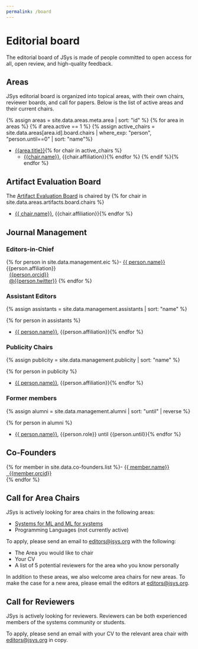 ```yaml
---
permalink: /board
---
```


# Editorial board

The editorial board of JSys is made of people committed to open access for all, open review, and high-quality feedback.

## Areas

JSys editorial board is organized into topical areas, with their own chairs, reviewer boards, and call for papers. Below is the list of active areas and their current chairs.

<!-- I tried compacting with <summary> but it is not supported by Jekyll by default. Here is how it can be done if we really want it.:
http://movb.de/jekyll-details-support.html -->

<!-- Loop through all areas -->
{% assign areas = site.data.areas.meta.area | sort: "id" %}
{% for area in areas %}
{% if area.active == 1 %}
{% assign active_chairs = site.data.areas[area.id].board.chairs | where_exp: "person", "person.until==0" | sort: "name"%}
- [{{area.title}}](/cfp_{{area.id}}/){% for chair in active_chairs %}
  - [{{chair.name}}]({{chair.webpage}}), {{chair.affiliation}}{% endfor %}
{% endif %}{% endfor %}<!-- Loop through all areas -->

## Artifact Evaluation Board

The [Artifact Evaluation Board](/cfp_artifacts/) is chaired by
{% for chair in site.data.areas.artifacts.board.chairs %}
  - [{{ chair.name}}]({{chair.webpage}}), {{chair.affiliation}}{% endfor %}

## Journal Management

### Editors-in-Chief

{% for person in site.data.management.eic %}- [{{ person.name}}]({{person.webpage}})  
    {{person.affiliation}}  
    <i class="fab fa-orcid"></i>   &nbsp; [{{person.orcid}}](https://orcid.org/{{person.orcid}})  
    <i class="fab fa-twitter"></i> &nbsp; [@{{person.twitter}}](https://twitter.com/{{person.twitter}})
{% endfor %}

### Assistant Editors

{% assign assistants = site.data.management.assistants | sort: "name" %}

{% for person in assistants %}
- [{{ person.name}}]({{person.webpage}}), {{person.affiliation}}{% endfor %}

### Publicity Chairs

{% assign publicity = site.data.management.publicity | sort: "name" %}

{% for person in publicity %}
- [{{ person.name}}]({{person.webpage}}), {{person.affiliation}}{% endfor %}

### Former members

{% assign alumni = site.data.management.alumni | sort: "until" | reverse %}

{% for person in alumni %}
- [{{ person.name}}]({{person.webpage}}), {{person.role}} until {{person.until}}{% endfor %}

## Co-Founders

{% for member in site.data.co-founders.list %}- [{{ member.name}}]({{member.webpage}})  
    [<i class="fab fa-orcid"></i>   &nbsp; {{member.orcid}}](https://orcid.org/{{member.orcid}})  
{% endfor %}

## Call for Area Chairs

JSys is actively looking for area chairs in the following areas:
- [Systems for ML and ML for systems](/cfp_sysML_MLsys/)
- Programming Languages (not currently active)

To apply, please send an email to editors@jsys.org with the following:
- The Area you would like to chair
- Your CV
- A list of 5 potential reviewers for the area who you know personally

In addition to these areas, we also welcome area chairs for new areas.
To make the case for a new area, please email the editors at editors@jsys.org.

## Call for Reviewers

JSys is actively looking for reviewers.
Reviewers can be both experienced members of the systems community or students.

To apply, please send an email with your CV to the relevant area chair with editors@jsys.org in copy.
